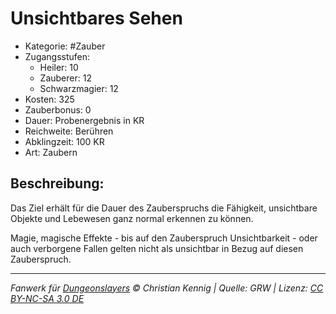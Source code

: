 # Unsichtbares Sehen

- Kategorie: #Zauber
- Zugangsstufen:
  - Heiler: 10
  - Zauberer: 12
  - Schwarzmagier: 12
- Kosten: 325
- Zauberbonus: 0
- Dauer: Probenergebnis in KR
- Reichweite: Berühren
- Abklingzeit: 100 KR
- Art: Zaubern

## Beschreibung:

Das Ziel erhält für die Dauer des Zauberspruchs die Fähigkeit, unsichtbare Objekte und Lebewesen ganz normal erkennen zu können.

Magie, magische Effekte - bis auf den Zauberspruch Unsichtbarkeit - oder auch verborgene Fallen gelten nicht als unsichtbar in Bezug auf diesen Zauberspruch.

---

_Fanwerk für [Dungeonslayers](https://www.dungeonslayers.net/) © Christian Kennig | Quelle: GRW | Lizenz: [CC BY-NC-SA 3.0 DE](https://creativecommons.org/licenses/by-nc-sa/3.0/de/)_

